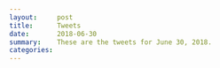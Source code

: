 ```yaml
---
layout:     post
title:      Tweets
date:       2018-06-30
summary:    These are the tweets for June 30, 2018.
categories:
---
```


